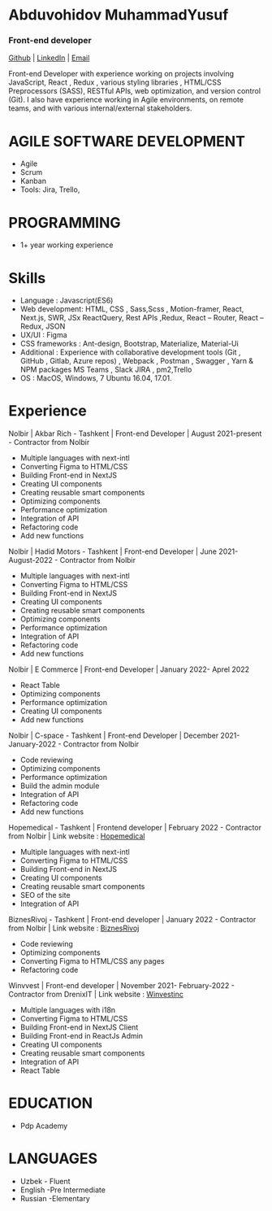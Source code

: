 # Abduvohidov MuhammadYusuf

### Front-end developer

[Github](https://github.com/muahammadyusuf)  |  [LinkedIn](https://www.linkedin.com/in/abduvohidov/)  |  [Email](abduvohidovm20@gmail.com)


Front-end Developer with experience working on projects involving JavaScript, React , Redux , various styling libraries , HTML/CSS Preprocessors (SASS), RESTful APIs, web optimization, and version control (Git).
I also have experience working in Agile environments, on remote teams, and with various internal/external stakeholders.

# AGILE SOFTWARE DEVELOPMENT
- Agile
- Scrum
- Kanban
- Tools: Jira, Trello,

# PROGRAMMING
- 1+ year working experience

# Skills

- Language : Javascript(ES6)
- Web development: HTML, CSS , Sass,Scss , Motion-framer, React, Next.js, SWR, JSx ReactQuery, Rest APIs ,Redux, React – Router, React – Redux, JSON
- UX/UI : Figma
- CSS frameworks : Ant-design, Bootstrap, Materialize, Material-Ui
- Additional : Experience with collaborative development tools (Git , GitHub , Gitlab, Azure repos) , Webpack , Postman , Swagger , Yarn & NPM packages MS Teams , Slack JIRA , pm2,Trello
- OS : MacOS, Windows, 7 Ubuntu 16.04, 17.01. 

# Experience 
Nolbir | Akbar Rich - Tashkent | Front-end Developer | August 2021-present - Contractor from Nolbir
- Multiple languages with next-intl
- Converting Figma to HTML/CSS
- Building Front-end in NextJS
- Creating UI components
- Creating reusable smart components
- Optimizing components
- Performance optimization 
- Integration of API
- Refactoring code 
- Add new functions

Nolbir | Hadid Motors - Tashkent | Front-end Developer | June 2021- August-2022 - Contractor from Nolbir
- Multiple languages with next-intl
- Converting Figma to HTML/CSS
- Building Front-end in NextJS
- Creating UI components
- Creating reusable smart components
- Optimizing components
- Performance optimization 
- Integration of API
- Refactoring code 
- Add new functions

Nolbir | E Commerce | Front-end Developer | January 2022- Aprel 2022 

- React Table 
- Optimizing components
- Performance optimization 
- Creating UI components
- Add new functions

Nolbir | C-space - Tashkent | Front-end Developer | December 2021- January-2022 - Contractor from Nolbir

- Code reviewing
- Optimizing components
- Performance optimization 
- Build the admin module
- Integration of API
- Refactoring code 
- Add new functions

Hopemedical - Tashkent | Frontend developer | February 2022 - Contractor from Nolbir | 
Link website : [Hopemedical](https://www.hopemedical.uz)
- Multiple languages with next-intl
- Converting Figma to HTML/CSS
- Building Front-end in NextJS
- Creating UI components
- Creating reusable smart components
- SEO of the site
- Integration of API

BiznesRivoj - Tashkent | Front-end developer | January 2022 - Contractor from Nolbir | 
Link website : [BiznesRivoj](https://www.biznesrivoj.uz/)
- Code reviewing
- Optimizing components 
- Converting Figma to HTML/CSS any pages
- Refactoring code

Winvvest | Front-end developer | November 2021- February-2022 - Contractor from DrenixIT | 
Link website : [Winvestinc](https://winvestinc.com/)
- Multiple languages with i18n
- Converting Figma to HTML/CSS
- Building Front-end in NextJS Client
- Building Front-end in ReactJs Admin
- Creating UI components
- Creating reusable smart components
- Integration of API
- React Table 

# EDUCATION
- Pdp Academy


# LANGUAGES
- Uzbek - Fluent
- English -Pre Intermediate
- Russian -Elementary
